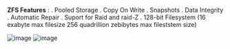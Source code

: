 **ZFS Features** :
. Pooled Storage
. Copy On Write
. Snapshots
. Data Integrity
. Automatic Repair
. Suport for Raid and raid-Z
. 128-bit Filesystem 
  (16 exabyte max filesize
   256 quadrillion zebibytes max fileststem size)



![image](https://user-images.githubusercontent.com/88557305/200137072-49ae8113-1b74-4e33-958d-1a4ce1094d94.png)
![image](https://user-images.githubusercontent.com/88557305/200137076-c8e68ac6-0126-442a-ad32-87a6549a2038.png)
